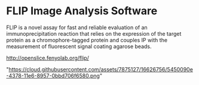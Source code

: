 # FLIP Image Analysis Software


FLIP is a novel assay for fast and reliable evaluation of an immunoprecipitation reaction that relies on the expression of the target protein as a chromophore-tagged protein and couples IP with the measurement of fluorescent signal coating agarose beads.

http://openslice.fenyolab.org/flip/


"https://cloud.githubusercontent.com/assets/7875127/16626756/5450090e-4378-11e6-8957-0bbd706f6580.png"

